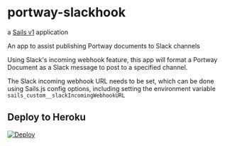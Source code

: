# portway-slackhook

a [Sails v1](https://sailsjs.com) application

An app to assist publishing Portway documents to Slack channels

Using Slack's incoming webhook feature, this app will format a Portway Document as a Slack message to post to a specified channel.

The Slack incoming webhook URL needs to be set, which can be done using Sails.js config options, including setting the environment variable `sails_custom__slackIncomingWebhookURL`

## Deploy to Heroku

[![Deploy](https://www.herokucdn.com/deploy/button.svg)](https://heroku.com/deploy)